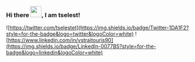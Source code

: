 ### Hi there <img src="https://raw.githubusercontent.com/MartinHeinz/MartinHeinz/master/wave.gif" width="30px">, I am tselest!

![https://twitter.com/tselestet](https://img.shields.io/badge/Twitter-1DA1F2?style=for-the-badge&logo=twitter&logoColor=white) ![https://www.linkedin.com/in/vstraitouris90](https://img.shields.io/badge/LinkedIn-0077B5?style=for-the-badge&logo=linkedin&logoColor=white)


<!--
**tselest/tselest** is a ✨ _special_ ✨ repository because its `README.md` (this file) appears on your GitHub profile.

Here are some ideas to get you started:

- 🔭 I’m currently working on ...
- 🌱 I’m currently learning ...
- 👯 I’m looking to collaborate on ...
- 🤔 I’m looking for help with ...
- 💬 Ask me about ...
- 📫 How to reach me: ...
- 😄 Pronouns: ...
- ⚡ Fun fact: ...
-->

